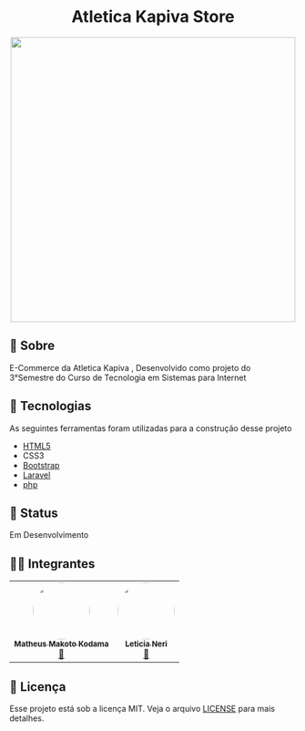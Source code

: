 <h1 align="center">Atletica Kapiva Store</h1>

<div align="center">
<img src="https://user-images.githubusercontent.com/39354289/160023376-4e7723e0-889d-4214-bd43-0ada5241063b.png" alt="" width="500px" align="center">
</div>


## :bookmark: Sobre
<p>
  E-Commerce da Atletica Kapiva , Desenvolvido como projeto do 3°Semestre do Curso de Tecnologia em Sistemas para Internet
</p>

## :rocket: Tecnologias

As seguintes ferramentas foram utilizadas para a construção desse projeto

-  [HTML5](https://html5.org/)
-  CSS3
-  [Bootstrap](https://getbootstrap.com/)
-  [Laravel](https://laravel.com)
-  [php](https://www.php.net)

## :triangular_flag_on_post: Status
<p>
Em Desenvolvimento
</p>


## :technologist: Integrantes
<table>
  <tr>
    <td align="center"><a href="https://github.com/MMKODAMA"><img style="border-radius: 50%;" src="https://avatars2.githubusercontent.com/u/39354289?s=460&u=a4809d3dd00f4207207684c69ce5c582ba5baec3&v=4" width="100px;" alt=""/><br /><sub><b>Matheus Makoto Kodama</b></sub></a><br /><a href="https://github.com/MMKODAMA" title="GitHub Matheus Makoto">🚀</a></td>
    <td align="center"><a href="https://github.com/Leticia-Neri"><img style="border-radius: 50%;" src="https://avatars.githubusercontent.com/u/89050769?v=4" width="100px;" alt=""/><br /><sub><b>Leticia Neri</b></sub></a><br /><a href="https://github.com/Leticia-Neri" title="GitHub Leticia Neri">🚀</a></td>
  </tr>
</table>

## :memo: Licença
Esse projeto está sob a licença MIT. Veja o arquivo [LICENSE](LICENSE) para mais detalhes.
